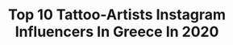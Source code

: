 ---
title: Top 10 Tattoo-Artists Instagram Influencers In Greece In 2020
description: >-
  Find top tattoo-artists Instagram influencers in Greece in 2020. Most popular hashtags: #tattoo #artist #greece #art.
platform: Instagram
profiles:
  - username: "giannis_drpeppertattoo"
    fullname: >-
      DrPepper
    location: "Greece"
    followers: 32544
    engagement: 210
    commentsToLikes: 0.013361
    avatar: "https://scontent-lhr8-1.cdninstagram.com/v/t51.2885-19/11887126_1617658985164300_1749455597_a.jpg?_nc_ht=scontent-lhr8-1.cdninstagram.com&_nc_ohc=cFLz4hgsfF4AX85goxq&oh=a55d702fbd739de75043650895263773&oe=5EBA37F1"
    verified: false
    hashtags: "#tatoo, #medusa, #sexytattoo, #mask"
  - username: "arturdykiel"
    fullname: >-
      𝐀𝐑𝐓𝐔𝐑 𝐃𝐘𝐊𝐈𝐄𝐋
    location: "Greece"
    followers: 18514
    engagement: 262
    commentsToLikes: 0.009404
    avatar: "https://scontent-ams4-1.cdninstagram.com/v/t51.2885-19/s320x320/43418859_1942683029145363_5932058715833237504_n.jpg?_nc_ht=scontent-ams4-1.cdninstagram.com&_nc_ohc=QWwWBVjozoQAX9jrA85&oh=9a65cdef4aece689eadf4df330ca3818&oe=5EB8D6B2"
    verified: false
    hashtags: "#rzesz, #nevergiveup, #showtime, #christmastime"
  - username: "tattoosbygonzo"
    fullname: >-
      Kasey Gonzalez
    location: "Greece"
    followers: 35762
    engagement: 184
    commentsToLikes: 0.034237
    avatar: "https://scontent-ams4-1.cdninstagram.com/v/t51.2885-19/s320x320/40185688_445837355911276_2736556198105972736_n.jpg?_nc_ht=scontent-ams4-1.cdninstagram.com&_nc_ohc=d8ZeLaAf5IcAX_PR0H-&oh=68bd41ef2a87ea9aec4d8f0c13a18c3a&oe=5E7A55F6"
    verified: false
    hashtags: "#tattooed, #tattoostudio, #tattoodesign, #tattoovideo"
  - username: "elenig"
    fullname: >-
      ©Eleni Georgiadou Drawings
    location: "Greece"
    followers: 13867
    engagement: 1033
    commentsToLikes: 0.073576
    avatar: "https://scontent-lhr8-1.cdninstagram.com/v/t51.2885-19/s320x320/21294497_1468967416514539_1420175226125156352_n.jpg?_nc_ht=scontent-lhr8-1.cdninstagram.com&_nc_ohc=Co4jb5b-r_oAX_BmxTq&oh=e11dd96acafb8876a6b3cfceb04e6342&oe=5EB9BC03"
    verified: false
    hashtags: "#illustratie, #inktober2k19, #inkartist, #drawlloween"
  - username: "uncl_paul_knows_upk"
    fullname: >-
      Uncl Paul Knows
    location: "Greece"
    followers: 105143
    engagement: 194
    commentsToLikes: 0.012625
    avatar: "https://scontent-ams4-1.cdninstagram.com/v/t51.2885-19/s320x320/84275772_1661708513970831_7001899064555995136_n.jpg?_nc_ht=scontent-ams4-1.cdninstagram.com&_nc_ohc=dYMF4Cw-CzwAX-C-f33&oh=635261e991d7ed6e1a8d880597b39fd5&oe=5EB234E1"
    verified: false
    hashtags: "#wowtattoo, #watercolortattoo, #digitalillustration, #loltattoo"
  - username: "black_velour"
    fullname: >-
      B L A C K   V E L O U R
    location: "Greece"
    followers: 52110
    engagement: 1373
    commentsToLikes: 0.004672
    avatar: "https://scontent-amt2-1.cdninstagram.com/v/t51.2885-19/s320x320/69316852_3057983534273526_6842186079974457344_n.jpg?_nc_ht=scontent-amt2-1.cdninstagram.com&_nc_ohc=ntwIExWBCUUAX_ujuFl&oh=bd614e66095249a90813c8024db15a9c&oe=5EB7AA50"
    verified: false
    hashtags: "#mirror, #icelandroadtrip, #sugarnails, #germany"
  - username: "los_ecret"
    fullname: >-
      Gregory Mlv ®
    location: "Greece"
    followers: 2060
    engagement: 1373
    commentsToLikes: 0.041439
    avatar: "https://scontent-ams4-1.cdninstagram.com/v/t51.2885-19/s320x320/70205681_502017203946685_1741581944010833920_n.jpg?_nc_ht=scontent-ams4-1.cdninstagram.com&_nc_ohc=V3M5qQuxHk4AX-ed_G7&oh=0efe37ae30730e8ed628c9d573cf2d22&oe=5EB92592"
    verified: false
    hashtags: "#animate, #queen, #dead, #whitenoizeproductions"
  - username: "kaffesphotography"
    fullname: >-
      Nikos Kaffes Photography
    location: "Greece"
    followers: 5669
    engagement: 1073
    commentsToLikes: 0.054996
    avatar: "https://scontent-lhr8-1.cdninstagram.com/v/t51.2885-19/s320x320/80583982_1466407930187012_8205435096593858560_n.jpg?_nc_ht=scontent-lhr8-1.cdninstagram.com&_nc_ohc=_qV-pNiwOjQAX-oITNO&oh=5075b2346056a65734c92d6c398d8294&oe=5EBA62A6"
    verified: false
    hashtags: "#fashion, #barber, #meteora, #portraitvisuals"
  - username: "dreambleed"
    fullname: >-
      Ｍａｎｏｌｉｓ🎤Ｌｅｏｎ
    location: "Greece"
    followers: 5866
    engagement: 704
    commentsToLikes: 0.018480
    avatar: "https://scontent-lhr8-1.cdninstagram.com/v/t51.2885-19/s320x320/73113185_2481443688783701_6947170701484752896_n.jpg?_nc_ht=scontent-lhr8-1.cdninstagram.com&_nc_ohc=FzpFRJhja6cAX9zRxOq&oh=88fea6295f44d897541d7809796b11f1&oe=5EB9D0EE"
    verified: false
    hashtags: "#albumcover, #ig, #travel, #church"
  - username: "luvnroll_jewelry"
    fullname: >-
      LUVNROLLⓇ Bodypiercing-Jewelry
    location: "Greece"
    followers: 13353
    engagement: 499
    commentsToLikes: 0.005556
    avatar: "https://scontent-ams4-1.cdninstagram.com/v/t51.2885-19/s320x320/82286252_161541608619139_6275049667310911488_n.jpg?_nc_ht=scontent-ams4-1.cdninstagram.com&_nc_ohc=CSRDLC3zpYQAX_wKxg6&oh=fe01e6ab5cc35f81e251c242c0a000dc&oe=5EBCCFB9"
    verified: false
    hashtags: "#photo, #flathelixpiercing, #medusapiercing, #14kgold"
---